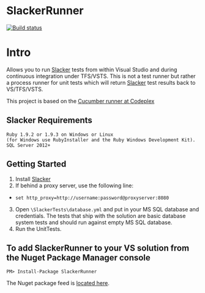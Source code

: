 # SlackerRunner

[![Build status](https://deloitte-fintech.visualstudio.com/_apis/public/build/definitions/b620f5de-3806-47e5-8cf2-fb39e823213a/17/badge)](https://deloitte-fintech.visualstudio.com/Platform/_build?definitionId=17)

Intro
============
Allows you to run [Slacker](https://github.com/vassilvk/slacker) tests from within Visual Studio and during continuous integration under TFS/VSTS.  This is not a test runner but rather a process runner for unit tests which will return [Slacker](https://github.com/vassilvk/slacker) test results back to VS/TFS/VSTS.

This project is based on the [Cucumber runner at Codeplex](https://cukesfortfs.codeplex.com/)

Slacker Requirements
------------
    Ruby 1.9.2 or 1.9.3 on Windows or Linux
    (for Windows use RubyInstaller and the Ruby Windows Development Kit).
    SQL Server 2012+


Getting Started
------------

1. Install [Slacker](https://github.com/vassilvk/slacker/wiki/Installation "Slacker Installation and Requirements")
2. If behind a proxy server, use the following line:
  * `set http_proxy=http://username:password@proxyserver:8080`
3. Open `\SlackerTests\database.yml` and put in your MS SQL database and credentials. The tests that ship with the solution are basic database system tests and should run against empty MS SQL database.
4. Run the UnitTests.  


  

To add SlackerRunner to your VS solution from the Nuget Package Manager console
------------
`PM> Install-Package SlackerRunner`  

The Nuget package feed is [located here](https://www.nuget.org/packages/SlackerRunner/).


